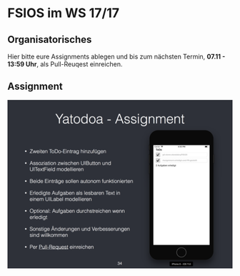 # FSIOS im WS 17/17

## Organisatorisches
Hier bitte eure Assignments ablegen und bis zum nächsten Termin, **07.11 - 13:59 Uhr**, als Pull-Reuqest einreichen.

## Assignment
![Assigment 01](assignment_01.png "Assigment 01")
